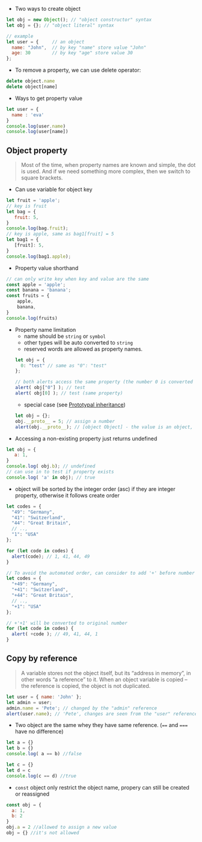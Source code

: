 * Two ways to create object
```js
let obj = new Object(); // "object constructor" syntax
let obj = {}; // "object literal" syntax
```
```js
// example
let user = {     // an object
  name: "John",  // by key "name" store value "John"
  age: 30        // by key "age" store value 30
};
```
* To remove a property, we can use delete operator:
```js
delete object.name
delete object[name]
```
* Ways to get property value
```js
let user = {
  name : 'eva'
}
console.log(user.name)
console.log(user[name])
```

## Object property

> Most of the time, when property names are known and simple, the dot is used. And if we need something more complex, then we switch to square brackets.
* Can use variable for object key
```js
let fruit = 'apple';
// key is fruit
let bag = {
   fruit: 5,
}
console.log(bag.fruit);
// key is apple, same as bag1[fruit] = 5
let bag1 = {
   [fruit]: 5,
}
console.log(bag1.apple);
```
* Property value shorthand
```js
// can only write key when key and value are the same
const apple = 'apple';
const banana = 'banana';
const fruits = {
    apple,
    banana,
}
console.log(fruits)
```
* Property name limitation
    * name should be `string` or `symbol`
    * other types will be auto converted to `string`
    * reserved words are allowed as property names.
    ```js
    let obj = {
      0: "test" // same as "0": "test"
    };
    
    // both alerts access the same property (the number 0 is converted to string "0")
    alert( obj["0"] ); // test
    alert( obj[0] ); // test (same property)
    ```     
    * special case (see [Prototypal inheritance](https://javascript.info/prototype-inheritance))
    ```js
    let obj = {};
    obj.__proto__ = 5; // assign a number
    alert(obj.__proto__); // [object Object] - the value is an object, didn't work as intended
    ```
 *  Accessing a non-existing property just returns undefined
 ```js
let obj = {
    a: 1,
}
console.log( obj.b); // undefined
// can use in to test if property exists
console.log( 'a' in obj); // true
```
* object will be sorted by the integer order (asc) if they are integer property, otherwise it follows create order
```js
let codes = {
  "49": "Germany",
  "41": "Switzerland",
  "44": "Great Britain",
  // ..,
  "1": "USA"
};

for (let code in codes) {
  alert(code); // 1, 41, 44, 49
}
```
```js
// To avoid the automated order, can consider to add '+' before number
let codes = {
  "+49": "Germany",
  "+41": "Switzerland",
  "+44": "Great Britain",
  // ..,
  "+1": "USA"
};

// +'+1' will be converted to original number
for (let code in codes) {
  alert( +code ); // 49, 41, 44, 1
}
```

## Copy by reference
> A variable stores not the object itself, but its “address in memory”, in other words “a reference” to it.
> When an object variable is copied – the reference is copied, the object is not duplicated.
```js
let user = { name: 'John' };
let admin = user;
admin.name = 'Pete'; // changed by the "admin" reference
alert(user.name); // 'Pete', changes are seen from the "user" reference
```
* Two object are the same whey they have same reference. (`==` and `===` have no difference)
```js
let a = {}
let b = {}
console.log( a == b) //false

let c = {}
let d = c
console.log(c == d) //true
```
* `const` object only restrict the object name, propery can still be created or reassigned
```js
const obj = {
  a: 1,
  b: 2
}
obj.a = 2 //allowed to assign a new value
obj = {} //it's not allowed
```
